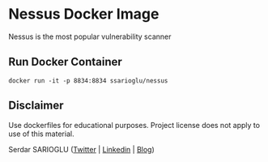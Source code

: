 # Nessus Docker Image
Nessus is the most popular vulnerability scanner

Run Docker Container
-----------------

    docker run -it -p 8834:8834 ssarioglu/nessus
    
Disclaimer
-----------------

Use dockerfiles for educational purposes. Project license does not apply to use of this material.

Serdar SARIOGLU ([Twitter](https://twitter.com/serdarsarioglu) | [Linkedin](https://www.linkedin.com/in/serdarsarioglu) | [Blog](http://mysystem.org))
